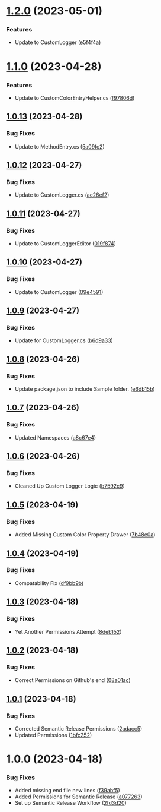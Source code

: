 # [1.2.0](https://github.com/arbitrarynotion/com.ianritter.unityscriptingtools/compare/v1.1.0...v1.2.0) (2023-05-01)


### Features

* Update to CustomLogger ([e5f4f4a](https://github.com/arbitrarynotion/com.ianritter.unityscriptingtools/commit/e5f4f4ac56107716c53f5293223e9e4f8aad9f43))

# [1.1.0](https://github.com/arbitrarynotion/com.ianritter.unityscriptingtools/compare/v1.0.13...v1.1.0) (2023-04-28)


### Features

* Update to CustomColorEntryHelper.cs ([f97806d](https://github.com/arbitrarynotion/com.ianritter.unityscriptingtools/commit/f97806d5af90b8d34001d705015b9bfc73b32b17))

## [1.0.13](https://github.com/arbitrarynotion/com.ianritter.unityscriptingtools/compare/v1.0.12...v1.0.13) (2023-04-28)


### Bug Fixes

* Update to MethodEntry.cs ([5a09fc2](https://github.com/arbitrarynotion/com.ianritter.unityscriptingtools/commit/5a09fc2f96472e26143eabeaa03d51eb439c5b2d))

## [1.0.12](https://github.com/arbitrarynotion/com.ianritter.unityscriptingtools/compare/v1.0.11...v1.0.12) (2023-04-27)


### Bug Fixes

* Update to CustomLogger.cs ([ac26ef2](https://github.com/arbitrarynotion/com.ianritter.unityscriptingtools/commit/ac26ef270b0d7bd2dd82b12a2f5df529e80a94ef))

## [1.0.11](https://github.com/arbitrarynotion/com.ianritter.unityscriptingtools/compare/v1.0.10...v1.0.11) (2023-04-27)


### Bug Fixes

* Update to CustomLoggerEditor ([019f874](https://github.com/arbitrarynotion/com.ianritter.unityscriptingtools/commit/019f8742a962b307d5903c47db0a304584973e30))

## [1.0.10](https://github.com/arbitrarynotion/com.ianritter.unityscriptingtools/compare/v1.0.9...v1.0.10) (2023-04-27)


### Bug Fixes

* Update to CustomLogger ([09e4591](https://github.com/arbitrarynotion/com.ianritter.unityscriptingtools/commit/09e4591e99ed0be788086204c6523eaacbf1b84b))

## [1.0.9](https://github.com/arbitrarynotion/com.ianritter.unityscriptingtools/compare/v1.0.8...v1.0.9) (2023-04-27)


### Bug Fixes

* Update for CustomLogger.cs ([b6d9a33](https://github.com/arbitrarynotion/com.ianritter.unityscriptingtools/commit/b6d9a33ee0434426d85ef0551e417356d5c5f4b1))

## [1.0.8](https://github.com/arbitrarynotion/com.ianritter.unityscriptingtools/compare/v1.0.7...v1.0.8) (2023-04-26)


### Bug Fixes

* Update package.json to include Sample folder. ([e6db15b](https://github.com/arbitrarynotion/com.ianritter.unityscriptingtools/commit/e6db15bc5c469781cd9d5fa24b97ce5c04818aad))

## [1.0.7](https://github.com/arbitrarynotion/com.ianritter.unityscriptingtools/compare/v1.0.6...v1.0.7) (2023-04-26)


### Bug Fixes

* Updated Namespaces ([a8c67e4](https://github.com/arbitrarynotion/com.ianritter.unityscriptingtools/commit/a8c67e46575fbf3fef39a46e9bba928cae0b998a))

## [1.0.6](https://github.com/arbitrarynotion/com.ianritter.unityscriptingtools/compare/v1.0.5...v1.0.6) (2023-04-26)


### Bug Fixes

* Cleaned Up Custom Logger Logic ([b7592c9](https://github.com/arbitrarynotion/com.ianritter.unityscriptingtools/commit/b7592c9f3c1493038fae0a06cdb0bf76928f17c0))

## [1.0.5](https://github.com/arbitrarynotion/com.ianritter.unityscriptingtools/compare/v1.0.4...v1.0.5) (2023-04-19)


### Bug Fixes

* Added Missing Custom Color Property Drawer ([7b48e0a](https://github.com/arbitrarynotion/com.ianritter.unityscriptingtools/commit/7b48e0ac7071fc18e5e14fc41d5c0c0d0ffa0008))

## [1.0.4](https://github.com/arbitrarynotion/com.ianritter.unityscriptingtools/compare/v1.0.3...v1.0.4) (2023-04-19)


### Bug Fixes

* Compatability Fix ([df9bb9b](https://github.com/arbitrarynotion/com.ianritter.unityscriptingtools/commit/df9bb9bcec174e2670815c90bbd3f95161cd168b))

## [1.0.3](https://github.com/arbitrarynotion/com.ianritter.unityscriptingtools/compare/v1.0.2...v1.0.3) (2023-04-18)


### Bug Fixes

* Yet Another Permissions Attempt ([8deb152](https://github.com/arbitrarynotion/com.ianritter.unityscriptingtools/commit/8deb1524b052f88d213e4dd79c655944f260588a))

## [1.0.2](https://github.com/arbitrarynotion/com.ianritter.unityscriptingtools/compare/v1.0.1...v1.0.2) (2023-04-18)


### Bug Fixes

* Correct Permissions on Github's end ([08a01ac](https://github.com/arbitrarynotion/com.ianritter.unityscriptingtools/commit/08a01ac8b35964a25bcaeee70ff5e512ec54592c))

## [1.0.1](https://github.com/arbitrarynotion/com.ianritter.unityscriptingtools/compare/v1.0.0...v1.0.1) (2023-04-18)


### Bug Fixes

* Corrected Semantic Release Permissions ([2adacc5](https://github.com/arbitrarynotion/com.ianritter.unityscriptingtools/commit/2adacc52a11c7160f35bed4b376e628d8d75d3ac))
* Updated Permissions ([1bfc252](https://github.com/arbitrarynotion/com.ianritter.unityscriptingtools/commit/1bfc25244b153fb0e06f2c45d11a4c66ce0a73a7))

# 1.0.0 (2023-04-18)


### Bug Fixes

* Added missing end file new lines ([f39abf5](https://github.com/arbitrarynotion/com.ianritter.unityscriptingtools/commit/f39abf5b3c28ce2e557ff6d339db900b6e4349d4))
* Added Permissions for Semantic Release ([a077263](https://github.com/arbitrarynotion/com.ianritter.unityscriptingtools/commit/a077263143369fb9daea38b805a2644bdbee6fe7))
* Set up Semantic Release Workflow ([2fd3d20](https://github.com/arbitrarynotion/com.ianritter.unityscriptingtools/commit/2fd3d20ae1891735105e786c99c22e7d077090be))

